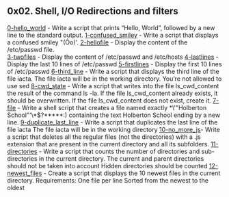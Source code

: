 ## 0x02. Shell, I/O Redirections and filters

[0-hello_world](./0-hello_world) - Write a script that prints “Hello, World”, followed by a new line to the standard output.
[1-confused_smiley](./1-confused_smiley) - Write a script that displays a confused smiley "(Ôo)'.
[2-hellofile](./2-hellofile) - Display the content of the /etc/passwd file.\
[3-twofiles](./3-twofiles) - Display the content of /etc/passwd and /etc/hosts
[4-lastlines](./4-lastlines) - Display the last 10 lines of /etc/passwd
[5-firstlines](./5-firstlines) - Display the first 10 lines of /etc/passwd
[6-third_line](./6-third_line) - Write a script that displays the third line of the file iacta.
The file iacta will be in the working directory. 
You’re not allowed to use sed
[8-cwd_state](./8-cwd_state) - Write a script that writes into the file ls_cwd_content the result of the command ls -la. If the file ls_cwd_content already exists, it should be overwritten. If the file ls_cwd_content does not exist, create it.
[7-file](./7-file) - Write a shell script that creates a file named exactly \*\\'"Holberton School"\'\\*$\?\*\*\*\*\*:) containing the text Holberton School ending by a new line.
[9-duplicate_last_line](./9-duplicate_last_line) - Write a script that duplicates the last line of the file iacta
The file iacta will be in the working directory
[10-no_more_js](./10-no_more_js)- Write a script that deletes all the regular files (not the directories) with a .js extension that are present in the current directory and all its subfolders.
[11-directories](./11-directories) - Write a script that counts the number of directories and sub-directories in the current directory.
The current and parent directories should not be taken into account
Hidden directories should be counted
[12-newest_files](./12-newest_files) - Create a script that displays the 10 newest files in the current directory.
Requirements:
One file per line
Sorted from the newest to the oldest